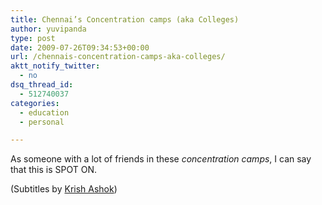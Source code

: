```yaml
---
title: Chennai’s Concentration camps (aka Colleges)
author: yuvipanda
type: post
date: 2009-07-26T09:34:53+00:00
url: /chennais-concentration-camps-aka-colleges/
aktt_notify_twitter:
  - no
dsq_thread_id:
  - 512740037
categories:
  - education
  - personal

---
```

As someone with a lot of friends in these _concentration camps_, I can say that this is SPOT ON. 

(Subtitles by [Krish Ashok][1])

 [1]: http://krishashok.wordpress.com